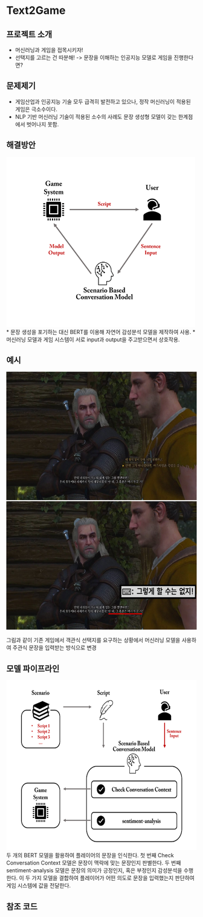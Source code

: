 # Text2Game

## 프로젝트 소개

* 머신러닝과 게임을 접목시키자!  
* 선택지를 고르는 건 따분해! -> 문장을 이해하는 인공지능 모델로 게임을 진행한다면?

## 문제제기

* 게임산업과 인공지능 기술 모두 급격히 발전하고 있으나, 정작 머신러닝이 적용된 게임은 극소수이다.
* NLP 기반 머신러닝 기술이 적용된 소수의 사례도 문장 생성형 모델이 갖는 한계점에서 벗어나지 못함.

## 해결방안
<ceter>
  <img src="https://github.com/OverFlow37/images/blob/main/%EC%8B%9C%EB%82%98%EB%A6%AC%EC%98%A4%20%EA%B8%B0%EB%B0%98%20%EB%AA%A8%EB%8D%B8%20%ED%99%98%EB%A5%98%20%EB%AA%A8%ED%98%95.png?raw=true" width="500" height="450"/>
</center>
* 문장 생성을 포기하는 대신 BERT를 이용해 자연어 감성분석 모델을 제작하여 사용.  
* 머신러닝 모델과 게임 시스템이 서로 input과 output을 주고받으면서 상호작용.

## 예시
<ceter>
  <img src="https://github.com/OverFlow37/images/blob/main/%EC%84%A0%ED%83%9D%EC%A7%80%20%EC%88%98%EC%A0%95%20%EC%9D%B4%EC%A0%84.jpg?raw=true" width="600" height="340"/></center>
<ceter>
  <img src="https://github.com/OverFlow37/images/blob/main/%EC%84%A0%ED%83%9D%EC%A7%80%20%EC%88%98%EC%A0%95%20%EC%9D%B4%ED%9B%84.jpg?raw=true" width="600" height="340"/></ceter>

  
그림과 같이 기존 게임에서 객관식 선택지를 요구하는 상황에서 머신러닝 모델을 사용하여 주관식 문장을 입력받는 방식으로 변경

## 모델 파이프라인
<ceter>
  <img src="https://github.com/OverFlow37/images/blob/main/%EC%8B%9C%EB%82%98%EB%A6%AC%EC%98%A4%20%EA%B8%B0%EB%B0%98%20%EB%AA%A8%EB%8D%B8%20%EC%9B%90%EB%A6%AC.png?raw=true" width="550" height="450"/>
</ceter>
두 개의 BERT 모델을 활용하여 플레이어의 문장을 인식한다.  
첫 번째 Check Conversation Context 모델은 문장이 맥락에 맞는 문장인지 판별한다.  
두 번째 sentiment-analysis 모델은 문장의 의미가 긍정인지, 혹은 부정인지 감성분석을 수행한다.  
이 두 가지 모델을 결합하여 플레이어가 어떤 의도로 문장을 입력했는지 판단하여 게임 시스템에 값을 전달한다.  

## 참조 코드
